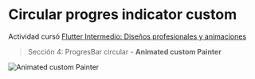 # Circular progres indicator custom

Actividad cursó [Flutter Intermedio: Diseños profesionales y animaciones](https://www.udemy.com/course/flutter-disenos-y-animaciones/ "Udemy")

> Sección 4: ProgresBar circular - **Animated custom Painter**

![Animated custom Painter](https://github.com/sergioIbz/assets/blob/master/animaciones/arc.gif?raw=true)
